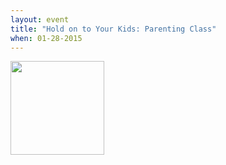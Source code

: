 ```yaml
---
layout: event
title: "Hold on to Your Kids: Parenting Class"
when: 01-28-2015
---
```

<img src="https://cloud.githubusercontent.com/assets/7043355/5866393/b006e518-a245-11e4-9df2-5982da2d8b40.jpg" width="150" />
